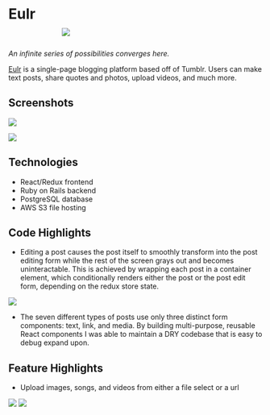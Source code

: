 # Eulr &nbsp; &nbsp; &nbsp; &nbsp; &nbsp; &nbsp; &nbsp; &nbsp; &nbsp; &nbsp; &nbsp; &nbsp; &nbsp; &nbsp; &nbsp; &nbsp; &nbsp; &nbsp; &nbsp; &nbsp; &nbsp; &nbsp; &nbsp; &nbsp; &nbsp; &nbsp; &nbsp; &nbsp; &nbsp; &nbsp; &nbsp; &nbsp; &nbsp; &nbsp; &nbsp; &nbsp; &nbsp; &nbsp; &nbsp; &nbsp; &nbsp;  ![](https://66.media.tumblr.com/61773756681b960e0fb82b08cf6adf27/tumblr_pphrukLajl1wejsx8o1_75sq.gif)

*An infinite series of possibilities converges here.*

[Eulr](https://eulr.herokuapp.com) is a single-page blogging platform based off of Tumblr. Users can make text posts, share quotes and photos, upload videos, and much more. 

## Screenshots

![](https://66.media.tumblr.com/a1e5a5992a12d6e949d5f903850de3fd/tumblr_pphqfeCzGO1wejsx8o1_540.png)

![](https://66.media.tumblr.com/b9bc369a42e6e198b6cd02db3411651c/tumblr_pphqfeCzGO1wejsx8o2_540.png)

## Technologies

* React/Redux frontend
* Ruby on Rails backend
* PostgreSQL database
* AWS S3 file hosting

## Code Highlights

* Editing a post causes the post itself to smoothly transform into the post editing form while the rest of the screen grays out and becomes uninteractable. This is achieved by wrapping each post in a container element, which conditionally renders either the post or the post edit form, depending on the redux store state.

![](https://66.media.tumblr.com/d390361351787cd6d3eda5fc94017740/tumblr_ppgunpJpdf1wejsx8o2_540.gif)

* The seven different types of posts use only three distinct form components: text, link, and media. By building multi-purpose, reusable React components I was able to maintain a DRY codebase that is easy to debug expand upon.

## Feature Highlights

* Upload images, songs, and videos from either a file select or a url

![](https://66.media.tumblr.com/ad832eefa3d9bf7851f6b1d075766435/tumblr_pphr6jbORR1wejsx8o1_540.png)
![](https://66.media.tumblr.com/ec5e22bb0fa77983cd364961435af1e7/tumblr_pphr6jbORR1wejsx8o2_540.png)



